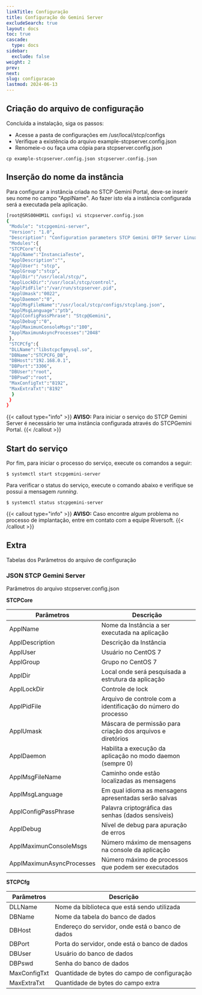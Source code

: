 ```yaml
---
linkTitle: Configuração
title: Configuração do Gemini Server
excludeSearch: true
layout: docs
toc: true
cascade:
  type: docs
sidebar:
  exclude: false
weight: 2
prev:
next:
slug: configuracao
lastmod: 2024-06-13
---
```

## Criação do arquivo de configuração

Concluída a instalação, siga os passos:

* Acesse a pasta de configurações em /usr/local/stcp/configs
* Verifique a existência do arquivo example-stcpserver.config.json
* Renomeie-o ou faça uma cópia para stcpserver.config.json

```
cp example-stcpserver.config.json stcpserver.config.json
```

## Inserção do nome da instância

Para configurar a instância criada no STCP Gemini Portal, deve-se inserir seu nome no campo "ApplName". Ao fazer isto ela a instância configurada será a executada pela aplicação.

```bash
[root@SRS00HOM1L configs] vi stcpserver.config.json
{
 "Module": "stcpgemini-server",
 "Version": "1.0",
 "Description": "Configuration parameters STCP Gemini OFTP Server Linux",
 "Modules":{
 "STCPCore":{
 "ApplName":"InstanciaTeste",
 "ApplDescription":"",
 "ApplUser": "stcp",
 "ApplGroup":"stcp",
 "ApplDir":"/usr/local/stcp/",
 "ApplLockDir":"/usr/local/stcp/control",
 "ApplPidFile":"/var/run/stcpserver.pid",
 "ApplUmask":"0022",
 "ApplDaemon":"0",
 "ApplMsgFileName":"/usr/local/stcp/configs/stcplang.json",
 "ApplMsgLanguage":"ptb",
 "ApplConfigPassPhrase": "Stcp@Gemini",
 "ApplDebug":"0",
 "ApplMaximunConsoleMsgs":"100",
 "ApplMaximunAsyncProcesses":"2048"
 },
 "STCPCfg":{
 "DLLName":"libstcpcfgmysql.so",
 "DBName":"STCPCFG_DB",
 "DBHost":"192.168.0.1",
 "DBPort":"3306",
 "DBUser":"root",
 "DBPswd":"root",
 "MaxConfigTxt":"8192",
 "MaxExtraTxt":"8192"
  }
 }
}
```

{{< callout type="info" >}}
**AVISO:** Para iniciar o serviço do STCP Gemini Server é necessário ter uma instância configurada através do STCPGemini Portal.
{{< /callout >}}

## Start do serviço

Por fim, para iniciar o processo do serviço, execute os comandos a seguir:

```
$ systemctl start stcpgemini-server
```
Para verificar o status do serviço, execute o comando abaixo e verifique se possui a mensagem *running*.

```
$ systemctl status stcpgemini-server
```

{{< callout type="info" >}}
**AVISO:** Caso encontre algum problema no processo de implantação, entre em contato com a equipe Riversoft.
{{< /callout >}}

## Extra

Tabelas dos Parâmetros do arquivo de configuração
### JSON STCP Gemini Server

Parâmetros do arquivo stcpserver.config.json

**STCPCore**

| Parâmetros | Descrição |
| --- | ----------- |
| ApplName | Nome da Instância a ser executada na aplicação|
| ApplDescription | Descrição da Instância |
| ApplUser | Usuário no CentOS 7 |
| ApplGroup | Grupo no CentOS 7 |
| ApplDir | Local onde será pesquisada a estrutura da aplicação |
| ApplLockDir | Controle de lock |
| ApplPidFile | Arquivo de controle com a identificação do número do processo |
| ApplUmask | Máscara de permissão para criação dos arquivos e diretórios |
| ApplDaemon | Habilita a execução da aplicação no modo daemon (sempre 0) |
| ApplMsgFileName | Caminho onde estão localizadas as mensagens |
| ApplMsgLanguage | Em qual idioma as mensagens apresentadas serão salvas |
| ApplConfigPassPhrase | Palavra criptográfica das senhas (dados sensíveis) |
| ApplDebug | Nível de debug para apuração de erros |
| ApplMaximunConsoleMsgs | Número máximo de mensagens na console da aplicação |
| ApplMaximunAsyncProcesses | Número máximo de processos que podem ser executados |

**STCPCfg**

| Parâmetros      | Descrição |
| ----------- | ----------- |
| DLLName | Nome da biblioteca que está sendo utilizada |
| DBName  | Nome da tabela do banco de dados  |
| DBHost  | Endereço do servidor, onde está o banco de dados  |
| DBPort  | Porta do servidor, onde está o banco de dados  |
| DBUser  | Usuário do banco de dados  |
| DBPswd  | Senha do banco de dados  |
| MaxConfigTxt | Quantidade de bytes do campo de configuração  |
| MaxExtraTxt  | Quantidade de bytes do campo extra  |
